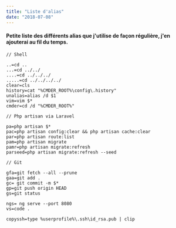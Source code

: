 ```yaml
---
title: "Liste d'alias"
date: "2018-07-08"
---
```


#### **Petite liste des différents alias que j'utilise de façon régulière, j'en ajouterai au fil du temps.**

```text
// Shell

..=cd ..
...=cd ../../
....=cd ../../../
.....=cd ../../../../
clear=cls
history=cat "%CMDER_ROOT%\config\.history"
unalias=alias /d $1
vim=vim $*
cmder=cd /d "%CMDER_ROOT%"

// Php artisan via Laravel

pa=php artisan $*
pac=php artisan config:clear && php artisan cache:clear
par=php artisan route:list
pam=php artisan migrate
pamr=php artisan migrate:refresh
parseed=php artisan migrate:refresh --seed

// Git

gfa=git fetch --all --prune
gaa=git add .
gc= git commit -m $*
gp=git push origin HEAD
gs=git status

ngs= ng serve --port 8080
vs=code .

copyssh=type %userprofile%\.ssh\id_rsa.pub | clip
```
